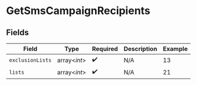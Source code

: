 # GetSmsCampaignRecipients


## Fields

| Field              | Type               | Required           | Description        | Example            |
| ------------------ | ------------------ | ------------------ | ------------------ | ------------------ |
| `exclusionLists`   | array<*int*>       | :heavy_check_mark: | N/A                | 13                 |
| `lists`            | array<*int*>       | :heavy_check_mark: | N/A                | 21                 |